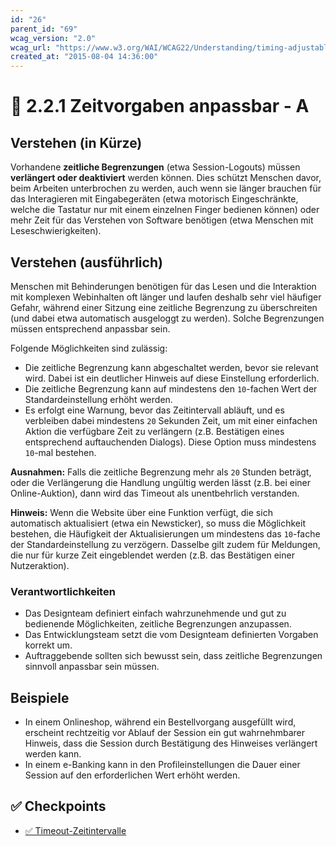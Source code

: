 ```yaml
---
id: "26"
parent_id: "69"
wcag_version: "2.0"
wcag_url: "https://www.w3.org/WAI/WCAG22/Understanding/timing-adjustable.html"
created_at: "2015-08-04 14:36:00"
---
```


# 📜 2.2.1 Zeitvorgaben anpassbar - A

## Verstehen (in Kürze)

Vorhandene **zeitliche Begrenzungen** (etwa Session-Logouts) müssen **verlängert oder deaktiviert** werden können. Dies schützt Menschen davor, beim Arbeiten unterbrochen zu werden, auch wenn sie länger brauchen für das Interagieren mit Eingabegeräten (etwa motorisch Eingeschränkte, welche die Tastatur nur mit einem einzelnen Finger bedienen können) oder mehr Zeit für das Verstehen von Software benötigen (etwa Menschen mit Leseschwierigkeiten).

## Verstehen (ausführlich)

Menschen mit Behinderungen benötigen für das Lesen und die Interaktion mit komplexen Webinhalten oft länger und laufen deshalb sehr viel häufiger Gefahr, während einer Sitzung eine zeitliche Begrenzung zu überschreiten (und dabei etwa automatisch ausgeloggt zu werden). Solche Begrenzungen müssen entsprechend anpassbar sein.

Folgende Möglichkeiten sind zulässig:

- Die zeitliche Begrenzung kann abgeschaltet werden, bevor sie relevant wird. Dabei ist ein deutlicher Hinweis auf diese Einstellung erforderlich.
- Die zeitliche Begrenzung kann auf mindestens den `10`-fachen Wert der Standardeinstellung erhöht werden.
- Es erfolgt eine Warnung, bevor das Zeitintervall abläuft, und es verbleiben dabei mindestens `20` Sekunden Zeit, um mit einer einfachen Aktion die verfügbare Zeit zu verlängern (z.B. Bestätigen eines entsprechend auftauchenden Dialogs). Diese Option muss mindestens `10`-mal bestehen.

**Ausnahmen:** Falls die zeitliche Begrenzung mehr als `20` Stunden beträgt, oder die Verlängerung die Handlung ungültig werden lässt (z.B. bei einer Online-Auktion), dann wird das Timeout als unentbehrlich verstanden.

**Hinweis:** Wenn die Website über eine Funktion verfügt, die sich automatisch aktualisiert (etwa ein Newsticker), so muss die Möglichkeit bestehen, die Häufigkeit der Aktualisierungen um mindestens das `10`-fache der Standardeinstellung zu verzögern. Dasselbe gilt zudem für Meldungen, die nur für kurze Zeit eingeblendet werden (z.B. das Bestätigen einer Nutzeraktion).

### Verantwortlichkeiten

- Das Designteam definiert einfach wahrzunehmende und gut zu bedienende Möglichkeiten, zeitliche Begrenzungen anzupassen.
- Das Entwicklungsteam setzt die vom Designteam definierten Vorgaben korrekt um.
- Auftraggebende sollten sich bewusst sein, dass zeitliche Begrenzungen sinnvoll anpassbar sein müssen.

## Beispiele

- In einem Onlineshop, während ein Bestellvorgang ausgefüllt wird, erscheint rechtzeitig vor Ablauf der Session ein gut wahrnehmbarer Hinweis, dass die Session durch Bestätigung des Hinweises verlängert werden kann.
- In einem e-Banking kann in den Profileinstellungen die Dauer einer Session auf den erforderlichen Wert erhöht werden.

## ✅ Checkpoints

- [✅ Timeout-Zeitintervalle](timeout-zeitintervalle)